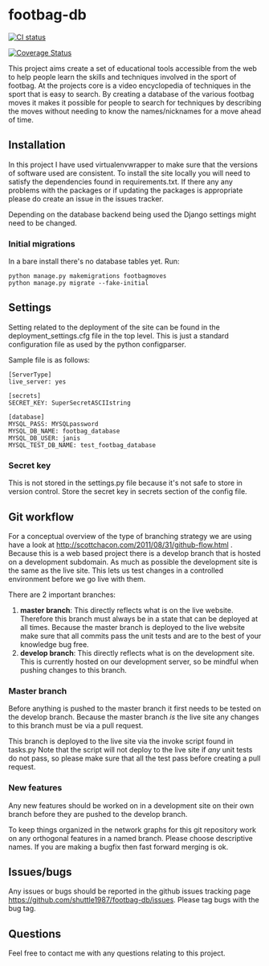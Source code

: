footbag-db
==========

[![CI status][2]][1]

[![Coverage Status](https://coveralls.io/repos/shuttle1987/footbag-db/badge.png?branch=develop)](https://coveralls.io/r/shuttle1987/footbag-db?branch=develop)

  [1]: https://travis-ci.org/shuttle1987/footbag-db/
  [2]: https://travis-ci.org/shuttle1987/footbag-db.svg
  
This project aims create a set of educational tools accessible from the web
to help people learn the skills and techniques involved in the sport of footbag.
At the projects core is a video encyclopedia of techniques in the sport that is easy to search.
By creating a database of the various footbag moves it makes it possible for people to search for
techniques by describing the moves without needing to know the names/nicknames for a move ahead of time.

## Installation
In this project I have used virtualenvwrapper to make sure that the versions of software used are consistent.
To install the site locally you will need to satisfy the dependencies found in requirements.txt.
If there any any problems with the packages or if updating the packages is appropriate please do create
an issue in the issues tracker.

Depending on the database backend being used the Django settings might need to be
changed.

### Initial migrations
In a bare install there's no database tables yet.
Run:

```
python manage.py makemigrations footbagmoves
python manage.py migrate --fake-initial
```
## Settings
Setting related to the deployment of the site can be found in the deployment_settings.cfg file in the top level.
This is just a standard configuration file as used by the python configparser.

Sample file is as follows:
```
[ServerType]
live_server: yes

[secrets]
SECRET_KEY: SuperSecretASCIIstring

[database]
MYSQL_PASS: MYSQLpassword
MYSQL_DB_NAME: footbag_database
MYSQL_DB_USER: janis
MYSQL_TEST_DB_NAME: test_footbag_database
```

### Secret key
This is not stored in the settings.py file because it's not safe to store in version control.
Store the secret key in secrets section of the config file.

## Git workflow
For a conceptual overview of the type of branching strategy we are using have a
look at http://scottchacon.com/2011/08/31/github-flow.html .
Because this is a web based project there is a develop branch that is hosted
on a development subdomain.
As much as possible the development site is the same as the live site.
This lets us test changes in a controlled environment before we go live with them.

There are 2 important branches:

1. **master branch**: This directly reflects what is on the live website.
   Therefore this branch must always be in a state that can be deployed at all times.
   Because the master branch is deployed to the live website make sure that all commits
   pass the unit tests and are to the best of your knowledge bug free.
2. **develop branch**: This directly reflects what is on the development site.
   This is currently hosted on our development server, so be mindful when pushing changes to this branch.


### Master branch
Before anything is pushed to the master branch it first needs to be tested on the develop branch.
Because the master branch *is* the live site any changes to this branch must be via a pull request.

This branch is deployed to the live site via the invoke script found in tasks.py
Note that the script will not deploy to the live site if *any* unit tests do not pass,
so please make sure that all the test pass before creating a pull request.

### New features
Any new features should be worked on in a development site on their own branch before
they are pushed to the develop branch.

To keep things organized in the network graphs for this git repository work on
any orthogonal features in a named branch. Please choose descriptive names.
If you are making a bugfix then fast forward merging is ok.

## Issues/bugs
Any issues or bugs should be reported in the github issues tracking page https://github.com/shuttle1987/footbag-db/issues.
Please tag bugs with the bug tag.

## Questions
Feel free to contact me with any questions relating to this project.
